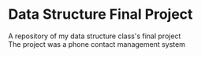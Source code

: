 # Data Structure Final Project
A repository of my data structure class's final project  
The project was a phone contact management system
